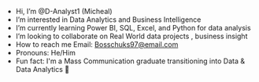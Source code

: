 


-  Hi, I’m @D-Analyst1 (Micheal)
-  I’m interested in Data Analytics and Business Intelligence
-  I’m currently learning Power BI, SQL, Excel, and Python for data analysis 
-  I’m looking to collaborate on Real World data projects , business insight
-  How to reach me Email: Bosschuks97@email.com 
- Pronouns: He/Him  
-  Fun fact: I'm a Mass Communication graduate transitioning into Data & Data Analytics 🚀

<!---
D-Analyst1/D-Analyst1 is a ✨ special ✨ repository because its `README.md` (this file) appears on your GitHub profile.
You can click the Preview link to take a look at your changes.
--->
